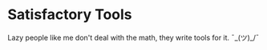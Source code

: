 ﻿Satisfactory Tools
==================

Lazy people like me don't deal with the math, they write tools for it. ¯\_(ツ)_/¯
